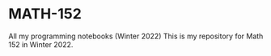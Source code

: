 # MATH-152
All my programming notebooks (Winter 2022)
This is my repository for Math 152 in Winter 2022.
